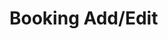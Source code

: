 # Booking Add/Edit

<a href="/images/meetings/web/booking-add-edit.png" target="_blank"><img src="/images/meetings/web/booking-add-edit.png" alt="" loading="lazy"></a>